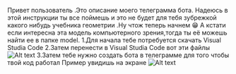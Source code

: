 Привет пользователь .Это описание моего телеграмма бота. Надеюсь в этой инструкции ты все поймешь и это не будет для тебя зубрежкой какого нибудь учебника геометрии .Ну чтож теперь начнем 😁
А кстати если интересна эта модель компьютерного зрения,тогда ты её можешь найти ее в папке model.
1.Для начала тебе потребуется скачать Visual Studia Code
2.Затем перенести в Visual Studia Code вот эти файлы 
![Alt text](https://github.com/user-attachments/assets/23ff3d2e-405f-4202-8833-7af6501affb4)
3.Затем тебе нужно создать бота в телеграмме для того чтобы твой код работал
Пример увидишь на экране
![Alt text](https://github.com/user-attachments/assets/7fbbec7d-6953-442d-a5f1-1c02411e190e)

